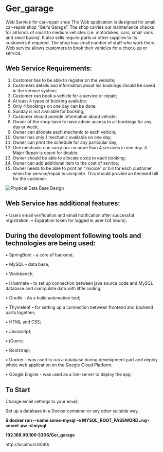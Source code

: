 # Ger_garage
Web Service for car-repair shop
The Web application is designed for small car-repair shop “Ger’s Garage”. 
The shop carries out maintenance checks for all kinds of small to medium vehicles (i.e. motorbikes, cars, small vans and small buses).
It also sells require parts or other supplies to its customers if required. 
The shop has small number of staff who work there.
Web service allows customers to book their vehicles for a check-up or service.


## Web Service Requirements:

1) Customer has to be able to register on the website;
2) Customers details and information about his bookings should be saved in the service system;
3) Customer can book a vehicle for a service or repair;
4) At least 4 types of booking available:
5) Only 4 bookings on one day can be done.
6) Sunday is not available for booking;
7) Customer should provide information about vehicle;
8) Owner of the shop have to have admin access to all bookings for any day or week;
9) Owner can allocate each mechanic to each vehicle;
10) Owner has only 1 mechanic available on one day;
11) Owner can print the schedule for any particular day;
12) One mechanic can carry our no more than 4 services in one day. A Major Repair is count for double.
13) Owner should be able to allocate costs to each booking;
14) Owner can add additional item to the cost of service;
15) Owner needs to be able to print an “invoice” or bill for each customer when the service/repair is complete. This should provide an itemised bill for the customer.


![Physical Data Base Design](https://github.com/Sashatottenkof/Ger_garage/src/main/resources/static/images/ReadMe/DataBase_schema.png)


## Web Service has additional features:

• Users email verification and email notification after successful registration;
• Expiration token for logged in user (24 hours);


## During the development following tools and technologies are being used:

• SpringBoot - a core of backend; 

• MySQL - data base;

• Workbench;

• Hibernate -  to set up connection between java source code and MySQL database and manipulate data with little coding;

• Gradle - As a build automation tool;

• Thymeleaf - for setting up a connection between frontend and backend parts together;

• HTML and CSS;

• Javascript;

• jQuery;

• Bootstrap;

• Docker - was used to run a database during development part and deploy whole web application on the Google Cloud Platform.

• Google Engine - was used as a live-server to deploy the app;

## To Start

Change email settings to your email;

Set up a database in a Docker container or any other suitable way. 

**$ docker run --name some-mysql -e MYSQL_ROOT_PASSWORD=my-secret-pw -d mysql**

**192.168.99.100:3306/Ger_garage**

http://localhost:8080/


